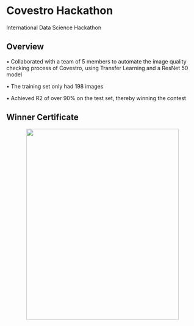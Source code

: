 # Covestro Hackathon
International Data Science Hackathon

## Overview

•	Collaborated with a team of 5 members to automate the image quality checking process of Covestro, using Transfer Learning and a ResNet 50 model

• The training set only had 198 images

• Achieved R2 of over 90% on the test set, thereby winning the contest

## Winner Certificate

<p align="center">
  <img width="400" height="500" src="https://github.com/manashpratim/Covestro_Hackathon/blob/master/certificate_hackathon.jpg">
</p>

